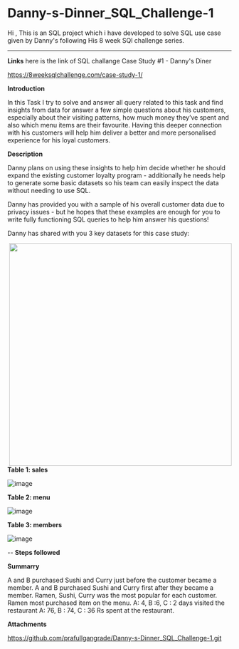 # Danny-s-Dinner_SQL_Challenge-1
Hi , This is an SQL project which i have developed to solve SQL use case given by Danny's following His 8 week SQl challenge series.

----------------------------------------------------------------------------------------------------------------------------------------
**Links** here is the link of SQL challange Case Study #1 - Danny's Diner

https://8weeksqlchallenge.com/case-study-1/

**Introduction**

In this Task I try to solve and answer all query related to this task and find insights from data for answer a few simple questions about his customers, especially about their visiting patterns, how much money they’ve spent and also which menu items are their favourite. Having this deeper connection with his customers will help him deliver a better and more personalised experience for his loyal customers.

**Description**

Danny plans on using these insights to help him decide whether he should expand the existing customer loyalty program - additionally he needs help to generate some basic datasets so his team can easily inspect the data without needing to use SQL.

Danny has provided you with a sample of his overall customer data due to privacy issues - but he hopes that these examples are enough for you to write fully functioning SQL queries to help him answer his questions!

Danny has shared with you 3 key datasets for this case study:

<img align="right" width="500" src="https://user-images.githubusercontent.com/56063563/231941820-802869ac-ff6f-476c-83a6-4e82a65c7a48.png">

**Table 1: sales**

![image](https://user-images.githubusercontent.com/56063563/231946556-4e9606e6-55c9-46ab-ab4e-03c1b7f771b3.png)  

**Table 2: menu** 

![image](https://user-images.githubusercontent.com/56063563/231946919-bfc8a06e-d679-4b69-ab8d-7d63b36e316f.png)

**Table 3: members**

![image](https://user-images.githubusercontent.com/56063563/231946795-9a2ccc48-6e01-456a-b61c-989413ea8928.png)

-- **Steps followed**

**Summarry**

A and B purchased Sushi and Curry just before the customer became a member.
A and B purchased Sushi and Curry first after they became a member.
Ramen, Sushi, Curry was the most popular for each customer.
Ramen most purchased item on the menu.
A: 4, B :6, C : 2 days visited the restaurant
A: 76, B : 74, C : 36 Rs spent at the restaurant.

**Attachments**

https://github.com/prafullgangrade/Danny-s-Dinner_SQL_Challenge-1.git
